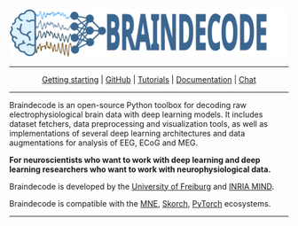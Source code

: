 <p align="center">
<img src="https://raw.githubusercontent.com/braindecode/braindecode/master/docs/_static/braindecode_small.svg" alt="Braindecode logo" />
</p>


----
<p align="center">
   <a href="https://braindecode.org/master/starting.html">Getting starting</a>
  | <a href="https://github.com/braindecode/braindecode">GitHub</a>
  | <a href="https://braindecode.org/master/auto_examples/index.html">Tutorials</a>
  | <a href="https://braindecode.org/master/">Documentation</a>
  | <a href="https://gitter.im/braindecodechat/community">Chat</a>
</p>

---

Braindecode is an open-source Python toolbox for decoding raw
electrophysiological brain data with deep learning models. It includes
dataset fetchers, data preprocessing and visualization tools, as well as
implementations of several deep learning architectures and data
augmentations for analysis of EEG, ECoG and MEG.

**For neuroscientists who want to work with deep learning and deep
learning researchers who want to work with neurophysiological data.**

Braindecode is developed by the [University of Freiburg](https://www.ieeg.uni-freiburg.de/) and [INRIA MIND](https://team.inria.fr/mind/).

Braindecode is compatible with the [MNE](mne.tools/), [Skorch](skorch.readthedocs.io/), [PyTorch](https://pytorch.org/) ecosystems.

---
